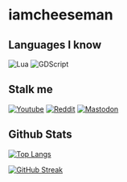 # iamcheeseman

## Languages I know
<img alt="Lua" src="https://img.shields.io/badge/Lua-2C2D72?style=for-the-badge&logo=lua&logoColor=white"/> <img alt="GDScript" src="https://img.shields.io/badge/GDScript-478CBF?style=for-the-badge&logo=GodotEngine&logoColor=white"/>

## Stalk me
<a href="https://www.youtube.com/channel/UCpT4x1vGhCd4H5QBW8sieeA"><img alt="Youtube" src="https://img.shields.io/badge/YouTube-FF0000?style=for-the-badge&logo=youtube&logoColor=white"/></a>
<a href="https://www.reddit.com/user/Chee48"><img alt="Reddit" src="https://img.shields.io/badge/Reddit-FF4500?style=for-the-badge&logo=reddit&logoColor=white"/></a>
<a href="https://mastodon.gamedev.place/@iamcheeseman"><img alt="Mastodon" src="https://img.shields.io/badge/Mastodon-5a48dd?style=for-the-badge&logo=Mastodon&logoColor=white"/></a>

## Github Stats

[![Top Langs](https://github-readme-stats.vercel.app/api/top-langs/?username=IAmCheeseman&hide_border=true&layout=compact&langs_count=6)](https://github.com/anuraghazra/github-readme-stats)

[![GitHub Streak](https://github-readme-streak-stats.herokuapp.com?user=IAmCheeseman&theme=highcontrast&hide_border=true&date_format=M%20j%5B%2C%20Y%5D)](https://git.io/streak-stats)
